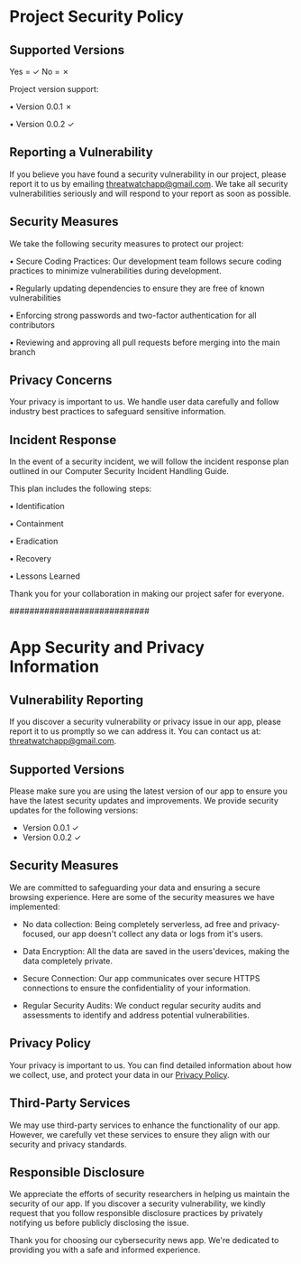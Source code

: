# Project Security Policy

## Supported Versions

Yes = ✓
No = ✗

Project version support:

• Version 0.0.1 ✗

• Version 0.0.2 ✓

## Reporting a Vulnerability

If you believe you have found a security 
vulnerability in our project, please report it to us 
by emailing threatwatchapp@gmail.com. We take all security 
vulnerabilities seriously and will respond to your 
report as soon as possible.

## Security Measures

We take the following security measures to protect our project:

• Secure Coding Practices: Our development team follows secure coding practices to minimize vulnerabilities during development.

• Regularly updating dependencies to ensure they are free of known vulnerabilities

• Enforcing strong passwords and two-factor authentication for all contributors

• Reviewing and approving all pull requests before merging into the main branch

## Privacy Concerns

Your privacy is important to us. We handle user data carefully and follow industry best practices to safeguard sensitive information.

## Incident Response

In the event of a security incident, we will follow the incident response plan outlined in our Computer Security Incident Handling Guide.

This plan includes the following steps:

• Identification

• Containment

• Eradication

• Recovery

• Lessons Learned

Thank you for your collaboration in making our project safer for everyone.

############################

# App Security and Privacy Information

## Vulnerability Reporting

If you discover a security vulnerability or privacy issue in our app, please report it to us promptly so we can address it. You can contact us at: threatwatchapp@gmail.com.

## Supported Versions

Please make sure you are using the latest version of our app to ensure you have the latest security updates and improvements. We provide security updates for the following versions:

- Version 0.0.1 ✓
- Version 0.0.2 ✓

## Security Measures

We are committed to safeguarding your data and ensuring a secure browsing experience. Here are some of the security measures we have implemented:

- No data collection: Being completely serverless, ad free and privacy-focused, our app doesn't collect any data or logs from it's users.

- Data Encryption: All the data are saved in the users'devices, making the data completely private.

- Secure Connection: Our app communicates over secure HTTPS connections to ensure the confidentiality of your information.

- Regular Security Audits: We conduct regular security audits and assessments to identify and address potential vulnerabilities.

## Privacy Policy

Your privacy is important to us. You can find detailed information about how we collect, use, and protect your data in our [Privacy Policy](https://www.threatwatch.com/privacy-policy).

## Third-Party Services

We may use third-party services to enhance the functionality of our app. However, we carefully vet these services to ensure they align with our security and privacy standards.

## Responsible Disclosure

We appreciate the efforts of security researchers in helping us maintain the security of our app. If you discover a security vulnerability, we kindly request that you follow responsible disclosure practices by privately notifying us before publicly disclosing the issue.

Thank you for choosing our cybersecurity news app. We're dedicated to providing you with a safe and informed experience.